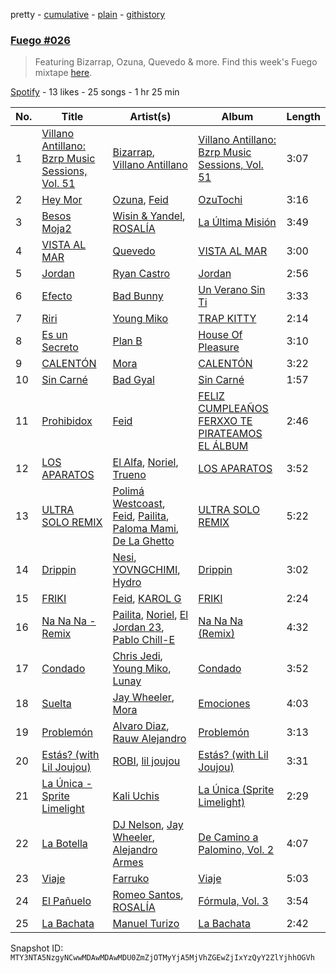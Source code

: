 pretty - [cumulative](/playlists/cumulative/37i9dQZF1DX7AaM38jhBgn.md) - [plain](/playlists/plain/37i9dQZF1DX7AaM38jhBgn) - [githistory](https://github.githistory.xyz/mackorone/spotify-playlist-archive/blob/main/playlists/plain/37i9dQZF1DX7AaM38jhBgn)

### [Fuego \#026](https://open.spotify.com/playlist/37i9dQZF1DX7AaM38jhBgn)

> Featuring Bizarrap, Ozuna, Quevedo & more\. Find this week's Fuego mixtape <a href="https://open.spotify.com/playlist/37i9dQZF1DX8sljIJzI0oo?si=aa97e696f74241eb">here</a>.

[Spotify](https://open.spotify.com/user/spotify) - 13 likes - 25 songs - 1 hr 25 min

| No. | Title | Artist(s) | Album | Length |
|---|---|---|---|---|
| 1 | [Villano Antillano: Bzrp Music Sessions, Vol\. 51](https://open.spotify.com/track/4hceSKjrkDTO0nMKFcb3sj) | [Bizarrap](https://open.spotify.com/artist/716NhGYqD1jl2wI1Qkgq36), [Villano Antillano](https://open.spotify.com/artist/1pi7nGhOM7PTHR5YEgXVGq) | [Villano Antillano: Bzrp Music Sessions, Vol\. 51](https://open.spotify.com/album/1tjIQcE1WoeRfI7t5QFRgR) | 3:07 |
| 2 | [Hey Mor](https://open.spotify.com/track/1zsPaEkglFvxjAhrM8yhpr) | [Ozuna](https://open.spotify.com/artist/1i8SpTcr7yvPOmcqrbnVXY), [Feid](https://open.spotify.com/artist/2LRoIwlKmHjgvigdNGBHNo) | [OzuTochi](https://open.spotify.com/album/1kjfMVBNhsDeRyAu9zbLfF) | 3:16 |
| 3 | [Besos Moja2](https://open.spotify.com/track/6OzUIp8KjuwxJnCWkXp1uL) | [Wisin & Yandel](https://open.spotify.com/artist/1wZtkThiXbVNtj6hee6dz9), [ROSALÍA](https://open.spotify.com/artist/7ltDVBr6mKbRvohxheJ9h1) | [La Última Misión](https://open.spotify.com/album/08QB1puuJGgRx8N7Yn1twL) | 3:49 |
| 4 | [VISTA AL MAR](https://open.spotify.com/track/7iwJOi3hlMqZt6pj1sQOBj) | [Quevedo](https://open.spotify.com/artist/52iwsT98xCoGgiGntTiR7K) | [VISTA AL MAR](https://open.spotify.com/album/5ihYKNgcOMifCJmcGp7CkW) | 3:00 |
| 5 | [Jordan](https://open.spotify.com/track/6y8z28epOv5FlaxDv1Lo5B) | [Ryan Castro](https://open.spotify.com/artist/7j6DKwmjbxvpQO8h914uEz) | [Jordan](https://open.spotify.com/album/5NXNrP5J2LhfkbI9ZfcNXI) | 2:56 |
| 6 | [Efecto](https://open.spotify.com/track/5Eax0qFko2dh7Rl2lYs3bx) | [Bad Bunny](https://open.spotify.com/artist/4q3ewBCX7sLwd24euuV69X) | [Un Verano Sin Ti](https://open.spotify.com/album/3RQQmkQEvNCY4prGKE6oc5) | 3:33 |
| 7 | [Riri](https://open.spotify.com/track/2DPaMYROSbnrY7dQUDyJSs) | [Young Miko](https://open.spotify.com/artist/3qsKSpcV3ncke3hw52JSMB) | [TRAP KITTY](https://open.spotify.com/album/4LA06BUD265HXY7Mv2HUG7) | 2:14 |
| 8 | [Es un Secreto](https://open.spotify.com/track/7JwdbqIpiuWvGbRryKSuBz) | [Plan B](https://open.spotify.com/artist/2jSGzJw0ebJLu7OLVSOcBP) | [House Of Pleasure](https://open.spotify.com/album/0qmyud8qe8LqaVQ1YQ7S5G) | 3:10 |
| 9 | [CALENTÓN](https://open.spotify.com/track/5dtNrI6WMGCTBbK8499242) | [Mora](https://open.spotify.com/artist/0Q8NcsJwoCbZOHHW63su5S) | [CALENTÓN](https://open.spotify.com/album/3H1b3UUzaCAqLSvDzjowjB) | 3:22 |
| 10 | [Sin Carné](https://open.spotify.com/track/240Wr3oL2io76a5D6wfQsm) | [Bad Gyal](https://open.spotify.com/artist/4F4pp8NUW08JuXwnoxglpN) | [Sin Carné](https://open.spotify.com/album/09kDovcZ38SvmgoUHlh1Hc) | 1:57 |
| 11 | [Prohibidox](https://open.spotify.com/track/3PpWCS95gDUDRPko3u1MZ9) | [Feid](https://open.spotify.com/artist/2LRoIwlKmHjgvigdNGBHNo) | [FELIZ CUMPLEAÑOS FERXXO TE PIRATEAMOS EL ÁLBUM](https://open.spotify.com/album/7pijRxgRaBirPz6wDaJIp9) | 2:46 |
| 12 | [LOS APARATOS](https://open.spotify.com/track/4SSbtLDkepeOHAckM1FCBP) | [El Alfa](https://open.spotify.com/artist/2oQX8QiMXOyuqbcZEFsZfm), [Noriel](https://open.spotify.com/artist/3RtNN1VnooWEn3KQk03DUL), [Trueno](https://open.spotify.com/artist/2x7PC78TmgqpEIjaGAZ0Oz) | [LOS APARATOS](https://open.spotify.com/album/4l8c1V5208sGn5IkInMzUi) | 3:52 |
| 13 | [ULTRA SOLO REMIX](https://open.spotify.com/track/6wtZPYBIXUvCpXwVjMCJBf) | [Polimá Westcoast](https://open.spotify.com/artist/768O5GliF0bqscyghggrbE), [Feid](https://open.spotify.com/artist/2LRoIwlKmHjgvigdNGBHNo), [Pailita](https://open.spotify.com/artist/4yxLYO2imECxGYTTV7RQKb), [Paloma Mami](https://open.spotify.com/artist/7rOlQwf8OuFLFQp4aydjBt), [De La Ghetto](https://open.spotify.com/artist/3EiLUeyEcA6fbRPSHkG5kb) | [ULTRA SOLO REMIX](https://open.spotify.com/album/7JsxzI8o2TI71jHBOIsgqm) | 5:22 |
| 14 | [Drippin](https://open.spotify.com/track/55eYLp69sTaodwWSiVNReX) | [Nesi](https://open.spotify.com/artist/0f6U482Lbo91QNqNFH4Tat), [YOVNGCHIMI](https://open.spotify.com/artist/4aSlfXDn9R60UlbZEboBUy), [Hydro](https://open.spotify.com/artist/3pTZ5sCcE1o2O9sWn5yQMg) | [Drippin](https://open.spotify.com/album/1EaPsewczYbCSvogGhDXlX) | 3:02 |
| 15 | [FRIKI](https://open.spotify.com/track/3No3zHVwKadKDR00kZdmAB) | [Feid](https://open.spotify.com/artist/2LRoIwlKmHjgvigdNGBHNo), [KAROL G](https://open.spotify.com/artist/790FomKkXshlbRYZFtlgla) | [FRIKI](https://open.spotify.com/album/7LlTjovytMWtPVHm7cJku2) | 2:24 |
| 16 | [Na Na Na \- Remix](https://open.spotify.com/track/7BFa8ACKFI2vvbn6Su16JY) | [Pailita](https://open.spotify.com/artist/4yxLYO2imECxGYTTV7RQKb), [Noriel](https://open.spotify.com/artist/3RtNN1VnooWEn3KQk03DUL), [El Jordan 23](https://open.spotify.com/artist/1fIJZfSmqQkuqfKNRmrS1V), [Pablo Chill\-E](https://open.spotify.com/artist/2XcZshqzPKm3iZcmt73R8D) | [Na Na Na \(Remix\)](https://open.spotify.com/album/7pigWCNPdpIxpfLbebqVdH) | 4:32 |
| 17 | [Condado](https://open.spotify.com/track/4C8QCrEqxlZ6esLR2Ws3Qh) | [Chris Jedi](https://open.spotify.com/artist/0qTZZWLzuD59Un5r1speHm), [Young Miko](https://open.spotify.com/artist/3qsKSpcV3ncke3hw52JSMB), [Lunay](https://open.spotify.com/artist/47MpMsUfWtgyIIBEFOr4FE) | [Condado](https://open.spotify.com/album/5JcLIpNJRiSXihxPTkY1DD) | 3:52 |
| 18 | [Suelta](https://open.spotify.com/track/5LitdykQszEnuzIrtGhwPs) | [Jay Wheeler](https://open.spotify.com/artist/2cPqdH7XMvwaBJEVjheH8g), [Mora](https://open.spotify.com/artist/0Q8NcsJwoCbZOHHW63su5S) | [Emociones](https://open.spotify.com/album/4we3WMZMCvKmk6jfGe6t4t) | 4:03 |
| 19 | [Problemón](https://open.spotify.com/track/2Q4MRMnSAMckugCtR5jgXT) | [Alvaro Diaz](https://open.spotify.com/artist/5J7rXWjtn5HzUkJ4Jet8Fr), [Rauw Alejandro](https://open.spotify.com/artist/1mcTU81TzQhprhouKaTkpq) | [Problemón](https://open.spotify.com/album/0A6sjLzd6wPSye48ipLBBj) | 3:13 |
| 20 | [Estás? \(with Lil Joujou\)](https://open.spotify.com/track/2t3bfwZMTUIdMRPstTOeoD) | [ROBI](https://open.spotify.com/artist/6ISKc7ev3V4EGnEagkXexc), [lil joujou](https://open.spotify.com/artist/6UhGN5pVzgbBYjpqkxKM5F) | [Estás? \(with Lil Joujou\)](https://open.spotify.com/album/4nOL1zCqUxuXKBlDQMaHIB) | 3:31 |
| 21 | [La Única \- Sprite Limelight](https://open.spotify.com/track/1VAYxguLGwy4NpnLMSh8R9) | [Kali Uchis](https://open.spotify.com/artist/1U1el3k54VvEUzo3ybLPlM) | [La Única \(Sprite Limelight\)](https://open.spotify.com/album/7MUPz6QaXyT6CBZCHoQcjX) | 2:29 |
| 22 | [La Botella](https://open.spotify.com/track/31Brw4p0l0BIfIH3R2MtR6) | [DJ Nelson](https://open.spotify.com/artist/2ydZrTy8U3kOMOzx20s3dg), [Jay Wheeler](https://open.spotify.com/artist/2cPqdH7XMvwaBJEVjheH8g), [Alejandro Armes](https://open.spotify.com/artist/3J9eSTe3nQKjuMyoiO2XSi) | [De Camino a Palomino, Vol\. 2](https://open.spotify.com/album/5HHEUcChwJwMKrJdsiZyn1) | 4:07 |
| 23 | [Viaje](https://open.spotify.com/track/5b1je14Oz92lpIlIMLieWw) | [Farruko](https://open.spotify.com/artist/329e4yvIujISKGKz1BZZbO) | [Viaje](https://open.spotify.com/album/2Bm9LtZ5cQoxNmrHhqQtjO) | 5:03 |
| 24 | [El Pañuelo](https://open.spotify.com/track/7jfmlr5W2AQWUGLVhT8ofl) | [Romeo Santos](https://open.spotify.com/artist/5lwmRuXgjX8xIwlnauTZIP), [ROSALÍA](https://open.spotify.com/artist/7ltDVBr6mKbRvohxheJ9h1) | [Fórmula, Vol\. 3](https://open.spotify.com/album/3kGn13mW34Ookfj6yiY8BF) | 3:54 |
| 25 | [La Bachata](https://open.spotify.com/track/5ww2BF9slyYgNOk37BlC4u) | [Manuel Turizo](https://open.spotify.com/artist/0tmwSHipWxN12fsoLcFU3B) | [La Bachata](https://open.spotify.com/album/1TpGeAzOJgAGdPkcWl95r2) | 2:42 |

Snapshot ID: `MTY3NTA5NzgyNCwwMDAwMDAwMDU0ZmZjOTMyYjA5MjVhZGEwZjIxYzQyY2ZlYjhhOGVh`
